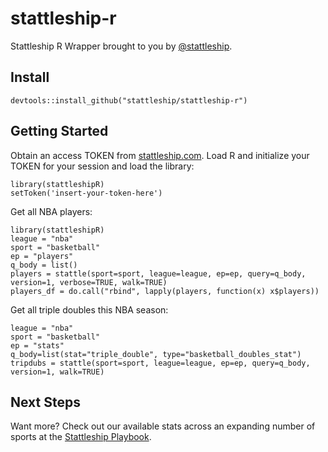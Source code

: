 # stattleship-r

Stattleship R Wrapper brought to you by [@stattleship](https://twitter.com/stattleship).

## Install
`devtools::install_github("stattleship/stattleship-r")`

## Getting Started
Obtain an access TOKEN from [stattleship.com](www.stattleship.com). Load R and initialize your TOKEN for your session and load the library:

```
library(stattleshipR)
setToken('insert-your-token-here')
```

Get all NBA players:

```
library(stattleshipR)
league = "nba"
sport = "basketball"
ep = "players"
q_body = list()
players = stattle(sport=sport, league=league, ep=ep, query=q_body, version=1, verbose=TRUE, walk=TRUE)
players_df = do.call("rbind", lapply(players, function(x) x$players))
```

Get all triple doubles this NBA season:

```
league = "nba"
sport = "basketball"
ep = "stats"
q_body=list(stat="triple_double", type="basketball_doubles_stat")
tripdubs = stattle(sport=sport, league=league, ep=ep, query=q_body, version=1, walk=TRUE)
```

## Next Steps
Want more? Check out our available stats across an expanding number of sports at the [Stattleship Playbook](http://playbook.stattleship.com/).
